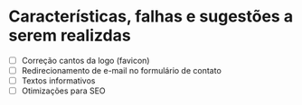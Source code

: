 # Características, falhas e sugestões a serem realizdas

- [ ] Correção cantos da logo (favicon)
- [ ] Redirecionamento de e-mail no formulário de contato
- [ ] Textos informativos
- [ ] Otimizações para SEO
